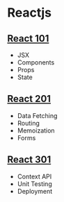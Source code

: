 # Reactjs

## [React 101](./react101)
  - JSX
  - Components
  - Props
  - State

## [React 201](./react201)
  - Data Fetching
  - Routing
  - Memoization
  - Forms
  
## [React 301](./react301)
  - Context API
  - Unit Testing
  - Deployment
